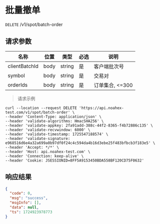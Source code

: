 # 批量撤单

`DELETE` /v1/spot/batch-order

## 请求参数

| 名称            | 位置   | 类型     | 必选 | 说明          |
|---------------|------|--------|----|-------------|
| clientBatchId | body | string | 是  | 客户端批次号      |
| symbol        | body | string | 是  | 交易对         |
| orderIds      | body | string | 是  | 订单集合, <=300 |

> 请求示例

```shell
curl --location --request DELETE 'https://api.noahex-test.com/v1/spot/batch-order' \
--header 'Content-Type: application/json' \
--header 'validate-algorithms: HmacSHA256' \
--header 'validate-appkey: 2fa91add-388c-44f2-8365-f4b72886c135' \
--header 'validate-recvwindow: 6000' \
--header 'validate-timestamp: 1725547188574' \
--header 'validate-signature: e968516d6e4a32a699a0b97df0f24c4c594da4b16d3ebe25f483bfbcb3f183e5' \
--header 'Accept: */*' \
--header 'Host: api.noahex-test.com' \
--header 'Connection: keep-alive' \
--header 'Cookie: JSESSIONID=8FF5A9153450BDA558BF120CD75F0632' 
```

## 响应结果

```json
{
  "code": 0,
  "msg": "success",
  "msgInfo": [],
  "data": null,
  "ts": 1724923978773
}
```

